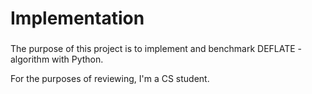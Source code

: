 # Implementation

###

The purpose of this project is to implement and benchmark DEFLATE -algorithm with Python.

For the purposes of reviewing, I'm a CS student.
